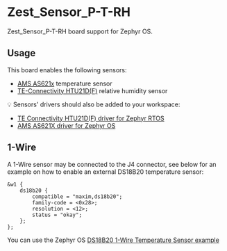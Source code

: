 # Zest_Sensor_P-T-RH

Zest_Sensor_P-T-RH board support for Zephyr OS.
## Usage
This board enables the following sensors:
- [AMS AS621x](https://ams.com/as621x) temperature sensor
- [TE-Connectivity HTU21D(F)](https://www.te.com/fr/product-CAT-HSC0004.html) relative humidity sensor

:bulb: Sensors' drivers should also be added to your workspace:
- [TE Connectivity HTU21D(F) driver for Zephyr RTOS](https://github.com/catie-aq/zephyr_te-connectivity-htu21d)
- [AMS AS621X driver for Zephyr OS](https://github.com/catie-aq/zephyr_ams-as621x)

## 1-Wire
A 1-Wire sensor may be connected to the J4 connector, see below for an example on how to enable an external DS18B20 temperature sensor:

```dts
&w1 {
	ds18b20 {
		compatible = "maxim,ds18b20";
		family-code = <0x28>;
		resolution = <12>;
		status = "okay";
	};
};
```

You can use the Zephyr OS [DS18B20 1-Wire Temperature Sensor example](https://github.com/zephyrproject-rtos/zephyr/tree/main/samples/sensor/ds18b20)
